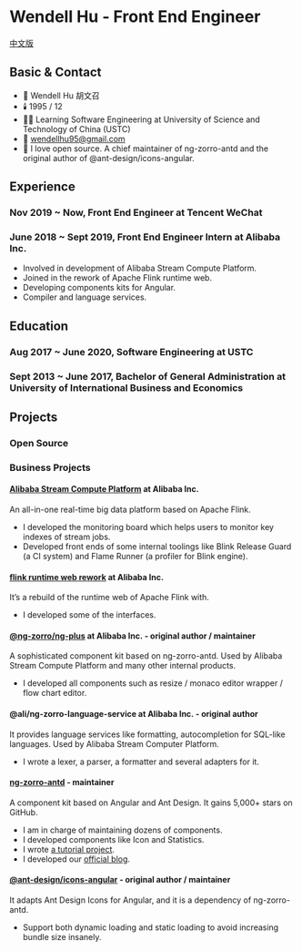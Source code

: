 # Wendell Hu - Front End Engineer

[中文版](./README-CN.md)

## Basic & Contact

- 👦 Wendell Hu 胡文召
- 🕯️ 1995 / 12
- 👨‍🎓 Learning Software Engineering at University of Science and Technology of China (USTC)
- 📮 [wendellhu95@gmail.com](mailto:wendellhu95@gmail.com)
- 🎤 I love open source. A chief maintainer of ng-zorro-antd and the original author of @ant-design/icons-angular.

## Experience

### Nov 2019 ~ Now, Front End Engineer at Tencent WeChat

### June 2018 ~ Sept 2019, Front End Engineer Intern at Alibaba Inc.

- Involved in development of Alibaba Stream Compute Platform.
- Joined in the rework of Apache Flink runtime web.
- Developing components kits for Angular.
- Compiler and language services.

## Education

### Aug 2017 ~ June 2020, Software Engineering at USTC

### Sept 2013 ~ June 2017, Bachelor of General Administration at University of International Business and Economics

## Projects

### Open Source

### Business Projects

#### [Alibaba Stream Compute Platform](https://data.aliyun.com/product/sc) at Alibaba Inc.

An all-in-one real-time big data platform based on Apache Flink.

- I developed the monitoring board which helps users to monitor key indexes of stream jobs.
- Developed front ends of some internal toolings like Blink Release Guard (a CI system) and Flame Runner (a profiler for Blink engine).

#### [flink runtime web rework](https://github.com/apache/flink/tree/master/flink-runtime-web/web-dashboard/src) at Alibaba Inc.

It’s a rebuild of the runtime web of Apache Flink with.

- I developed some of the interfaces.

#### [@ng-zorro/ng-plus](https://www.npmjs.com/package/@ng-zorro/ng-plus) at Alibaba Inc. - original author / maintainer

A sophisticated component kit based on ng-zorro-antd. Used by Alibaba Stream Compute Platform and many other internal products.

- I developed all components such as resize / monaco editor wrapper / flow chart editor.

#### @ali/ng-zorro-language-service at Alibaba Inc. - original author

It provides language services like formatting, autocompletion for SQL-like languages. Used by Alibaba Stream Computer Platform.

- I wrote a lexer, a parser, a formatter and several adapters for it.

#### [ng-zorro-antd](https://github.com/NG-ZORRO/ng-zorro-antd) - maintainer

A component kit based on Angular and Ant Design. It gains 5,000+ stars on GitHub.

- I am in charge of maintaining dozens of components.
- I developed components like Icon and Statistics.
- I wrote [a tutorial project](https://github.com/NG-ZORRO/today-ng-steps).
- I developed our [official blog](https://ng.ant.design/blog).

#### [@ant-design/icons-angular](https://github.com/ant-design/ant-design-icons/tree/master/packages/icons-angular) - original author / maintainer

It adapts Ant Design Icons for Angular, and it is a dependency of ng-zorro-antd.

- Support both dynamic loading and static loading to avoid increasing bundle size insanely.
